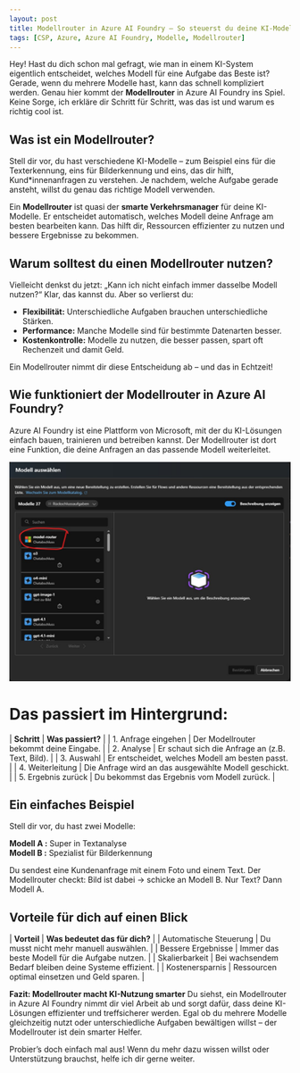 ```yaml
---
layout: post
title: Modellrouter in Azure AI Foundry – So steuerst du deine KI-Modelle clever
tags: [CSP, Azure, Azure AI Foundry, Modelle, Modellrouter]
---
```


Hey! Hast du dich schon mal gefragt, wie man in einem KI-System eigentlich entscheidet, welches Modell für eine Aufgabe das Beste ist? Gerade, wenn du mehrere Modelle hast, kann das schnell kompliziert werden. Genau hier kommt der **Modellrouter** in Azure AI Foundry ins Spiel. Keine Sorge, ich erkläre dir Schritt für Schritt, was das ist und warum es richtig cool ist.

## Was ist ein Modellrouter?
Stell dir vor, du hast verschiedene KI-Modelle – zum Beispiel eins für die Texterkennung, eins für Bilderkennung und eins, das dir hilft, Kund*innenanfragen zu verstehen. Je nachdem, welche Aufgabe gerade ansteht, willst du genau das richtige Modell verwenden.

Ein **Modellrouter** ist quasi der **smarte Verkehrsmanager** für deine KI-Modelle. Er entscheidet automatisch, welches Modell deine Anfrage am besten bearbeiten kann. Das hilft dir, Ressourcen effizienter zu nutzen und bessere Ergebnisse zu bekommen.

## Warum solltest du einen Modellrouter nutzen?
Vielleicht denkst du jetzt: „Kann ich nicht einfach immer dasselbe Modell nutzen?“ Klar, das kannst du. Aber so verlierst du:

- **Flexibilität:** Unterschiedliche Aufgaben brauchen unterschiedliche Stärken.
- **Performance:** Manche Modelle sind für bestimmte Datenarten besser.
- **Kostenkontrolle:** Modelle zu nutzen, die besser passen, spart oft Rechenzeit und damit Geld.

Ein Modellrouter nimmt dir diese Entscheidung ab – und das in Echtzeit!

## Wie funktioniert der Modellrouter in Azure AI Foundry?
Azure AI Foundry ist eine Plattform von Microsoft, mit der du KI-Lösungen einfach bauen, trainieren und betreiben kannst. Der Modellrouter ist dort eine Funktion, die deine Anfragen an das passende Modell weiterleitet.

<img src="/assets/img/modelrouter.jpg" alt="Azure AI Foundry - Modelrouter" />

# Das passiert im Hintergrund:

| **Schritt** | **Was passiert?** |
| 1. Anfrage eingehen | Der Modellrouter bekommt deine Eingabe. |
| 2. Analyse | Er schaut sich die Anfrage an (z.B. Text, Bild). |
| 3. Auswahl | Er entscheidet, welches Modell am besten passt. |
| 4. Weiterleitung | Die Anfrage wird an das ausgewählte Modell geschickt. |
| 5. Ergebnis zurück | Du bekommst das Ergebnis vom Modell zurück. |

## Ein einfaches Beispiel
Stell dir vor, du hast zwei Modelle:

**Modell A :** Super in Textanalyse<br>
**Modell B :** Spezialist für Bilderkennung

Du sendest eine Kundenanfrage mit einem Foto und einem Text. Der Modellrouter checkt: Bild ist dabei → schicke an Modell B. Nur Text? Dann Modell A.

## Vorteile für dich auf einen Blick

| **Vorteil** | **Was bedeutet das für dich?** |
| Automatische Steuerung | Du musst nicht mehr manuell auswählen. |
| Bessere Ergebnisse | Immer das beste Modell für die Aufgabe nutzen. |
| Skalierbarkeit | Bei wachsendem Bedarf bleiben deine Systeme effizient. |
| Kostenersparnis | Ressourcen optimal einsetzen und Geld sparen. |

**Fazit: Modellrouter macht KI-Nutzung smarter**
Du siehst, ein Modellrouter in Azure AI Foundry nimmt dir viel Arbeit ab und sorgt dafür, dass deine KI-Lösungen effizienter und treffsicherer werden. Egal ob du mehrere Modelle gleichzeitig nutzt oder unterschiedliche Aufgaben bewältigen willst – der Modellrouter ist dein smarter Helfer.

Probier’s doch einfach mal aus! Wenn du mehr dazu wissen willst oder Unterstützung brauchst, helfe ich dir gerne weiter.
